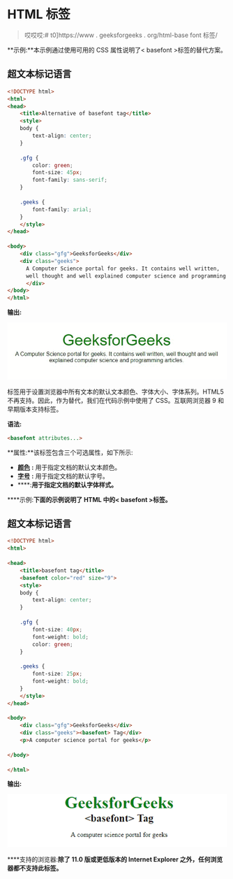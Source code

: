 # HTML <basefont>标签

> 哎哎哎:# t0]https://www . geeksforgeeks . org/html-base font 标签/

**示例:**本示例通过使用可用的 CSS 属性说明了< basefont >标签的替代方案。

## 超文本标记语言

```html
<!DOCTYPE html>
<html>
<head>
    <title>Alternative of basefont tag</title>
    <style>
    body {
        text-align: center;
    }

    .gfg {
        color: green;
        font-size: 45px;
        font-family: sans-serif;
    }

    .geeks {
        font-family: arial;
    }
    </style>
</head>

<body>
    <div class="gfg">GeeksforGeeks</div>
    <div class="geeks">
      A Computer Science portal for geeks. It contains well written, 
      well thought and well explained computer science and programming articles.
      </div>
</body>
</html>
```

**输出:**

![](img/c058028a8eb2a9107b7dbdc1a195172b.png)

<basefont>标签用于设置浏览器中所有文本的默认文本颜色、字体大小、字体系列。HTML5 不再支持。因此，作为替代，我们在代码示例中使用了 CSS。互联网浏览器 9 和早期版本支持<basefont>标签。

**语法:**

```html
<basefont attributes...>
```

**属性:**该标签包含三个可选属性，如下所示:

*   [**颜色**](https://www.geeksforgeeks.org/html-basefont-color-attribute/) **:** 用于指定文档的默认文本颜色。
*   [**字号**](https://www.geeksforgeeks.org/html-basefont-size-attribute/) **:** 用于指定文档的默认字号。
*   [](https://www.geeksforgeeks.org/html-basefont-face-attribute/)****:**用于指定文档的默认字体样式。**

****示例:**下面的示例说明了 HTML 中的< basefont >标签。**

## **超文本标记语言**

```html
<!DOCTYPE html>
<html>

<head>
    <title>basefont tag</title>
    <basefont color="red" size="9">
    <style>
    body {
        text-align: center;
    }

    .gfg {
        font-size: 40px;
        font-weight: bold;
        color: green;
    }

    .geeks {
        font-size: 25px;
        font-weight: bold;
    }
    </style>
</head>

<body>
    <div class="gfg">GeeksforGeeks</div>
    <div class="geeks"><basefont> Tag</div>
    <p>A computer science portal for geeks</p>

</body>

</html>
```

****输出:**** 

**![](img/7ce8421ec47552f9b3f66a087f6ad7f8.png)**

****支持的浏览器:**除了 11.0 版或更低版本的 Internet Explorer 之外，任何浏览器都不支持此标签。**